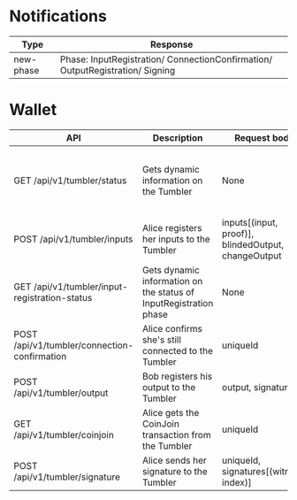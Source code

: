 # Notifications

| Type | Response   |
|------| -----------|
| new-phase  | Phase: InputRegistration/ ConnectionConfirmation/ OutputRegistration/ Signing |


# Wallet

|API | Description    | Request body    | Response body   |
|--- | ---- | ---- | ---- |
|GET /api/v1/tumbler/status | Gets dynamic information on the Tumbler | None  | phase, denomination, anonymitySet, timeSpentInInputRegistration, maximumInputsPerAlices, feePerInputs, feePerOutputs, version |
|POST /api/v1/tumbler/inputs  | Alice registers her inputs to the Tumbler | inputs[(input, proof)], blindedOutput, changeOutput | signedBlindedOutput, uniqueId |
|GET /api/v1/tumbler/input-registration-status  | Gets dynamic information on the status of InputRegistration phase | None | registeredPeerCount, requiredPeerCount, elapsedSeconds |
|POST /api/v1/tumbler/connection-confirmation  | Alice confirms she's still connected to the Tumbler | uniqueId | None |
|POST /api/v1/tumbler/output  | Bob registers his output to the Tumbler | output, signature | None |
|GET /api/v1/tumbler/coinjoin  | Alice gets the CoinJoin transaction from the Tumbler | uniqueId | transaction |
|POST /api/v1/tumbler/signature  | Alice sends her signature to the Tumbler | uniqueId, signatures[(witness, index)] | None |
